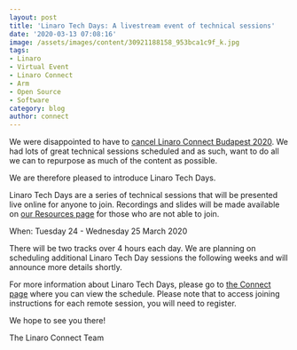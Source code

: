 ```yaml
---
layout: post
title: 'Linaro Tech Days: A livestream event of technical sessions'
date: '2020-03-13 07:08:16'
image: /assets/images/content/30921188158_953bca1c9f_k.jpg
tags:
- Linaro
- Virtual Event
- Linaro Connect
- Arm
- Open Source
- Software
category: blog
author: connect
---
```


We were disappointed to have to [cancel Linaro Connect Budapest 2020](/blog/linaro-connect-budapest-2020-cancelled/). We had lots of great technical sessions scheduled and as such, want to do all we can to repurpose as much of the content as possible.

We are therefore pleased to introduce Linaro Tech Days.

Linaro Tech Days are a series of technical sessions that will be presented live online for anyone to join. Recordings and slides will be made available on [our Resources page](https://resources.linaro.org/) for those who are not able to join.

When: Tuesday 24 - Wednesday 25 March 2020

There will be two tracks over 4 hours each day. We are planning on scheduling additional Linaro Tech Day sessions the following weeks and will announce more details shortly.

For more information about Linaro Tech Days, please go to [the Connect page](/connect/) where you can view the schedule. Please note that to access joining instructions for each remote session, you will need to register.

We hope to see you there!

The Linaro Connect Team